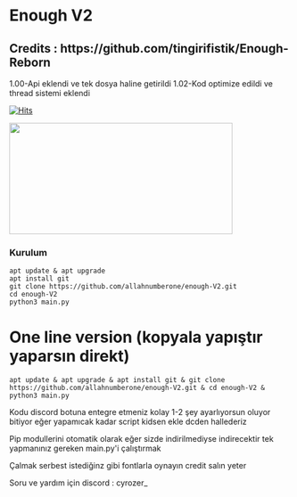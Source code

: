 # Enough V2

<h2>Credits : https://github.com/tingirifistik/Enough-Reborn</h2>

1.00-Api eklendi ve tek dosya haline getirildi
1.02-Kod optimize edildi ve thread sistemi eklendi

[![Hits](https://hits.sh/github.com/allahnumberone/enough-V2.svg?label=views&color=cc1111)](https://hits.sh/github.com/allahnumberone/enough-V2/)

<img src=https://github.com/allahnumberone/enough-V2/assets/165521096/9352982e-6cc4-4ed4-8cac-9171b39e1351 height="200px" width="400px"/>

<h3>Kurulum</h3>

```console
apt update & apt upgrade
apt install git
git clone https://github.com/allahnumberone/enough-V2.git
cd enough-V2
python3 main.py
```

# One line version (kopyala yapıştır yaparsın direkt)
```console
apt update & apt upgrade & apt install git & git clone https://github.com/allahnumberone/enough-V2.git & cd enough-V2 & python3 main.py
```

Kodu discord botuna entegre etmeniz kolay 1-2 şey ayarlıyorsun oluyor bitiyor eğer yapamıcak kadar script kidsen ekle dcden hallederiz

Pip modullerini otomatik olarak eğer sizde indirilmediyse indirecektir tek yapmanınız gereken main.py'i çalıştırmak

Çalmak serbest istediğinz gibi fontlarla oynayın credit salın yeter

Soru ve yardım için discord : cyrozer_
